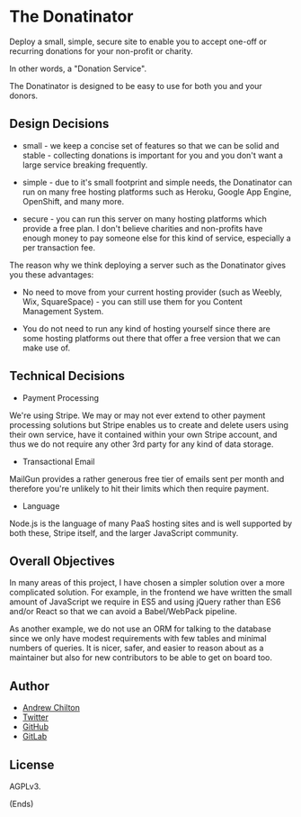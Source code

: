 # The Donatinator #

Deploy a small, simple, secure site to enable you to accept one-off or recurring donations for your non-profit or
charity.

In other words, a "Donation Service".

The Donatinator is designed to be easy to use for both you and your donors.

## Design Decisions ##

* small - we keep a concise set of features so that we can be solid and stable - collecting donations is important for
  you and you don't want a large service breaking frequently.

* simple - due to it's small footprint and simple needs, the Donatinator can run on many free hosting platforms such as
  Heroku, Google App Engine, OpenShift, and many more.

* secure - you can run this server on many hosting platforms which provide a free plan. I don't believe charities and
  non-profits have enough money to pay someone else for this kind of service, especially a per transaction fee.

The reason why we think deploying a server such as the Donatinator gives you these advantages:

* No need to move from your current hosting provider (such as Weebly, Wix, SquareSpace) - you can still use them for
  you Content Management System.

* You do not need to run any kind of hosting yourself since there are some hosting platforms out there that offer
  a free version that we can make use of.

## Technical Decisions ##

- Payment Processing

We're using Stripe. We may or may not ever extend to other payment processing solutions but Stripe enables us to create
and delete users using their own service, have it contained within your own Stripe account, and thus we do not require
any other 3rd party for any kind of data storage.

- Transactional Email

MailGun provides a rather generous free tier of emails sent per month and therefore you're unlikely to hit their limits
which then require payment.

- Language

Node.js is the language of many PaaS hosting sites and is well supported by both these, Stripe itself, and the larger
JavaScript community.

## Overall Objectives ##

In many areas of this project, I have chosen a simpler solution over a more complicated solution. For example, in the
frontend we have written the small amount of JavaScript we require in ES5 and using jQuery rather than ES6 and/or React
so that we can avoid a Babel/WebPack pipeline.

As another example, we do not use an ORM for talking to the database since we only have modest requirements with few
tables and minimal numbers of queries. It is nicer, safer, and easier to reason about as a maintainer but also for new
contributors to be able to get on board too.

## Author ##

* [Andrew Chilton](https://chilts.org)
* [Twitter](https://twitter.com/andychilton)
* [GitHub](https://github.com/chilts)
* [GitLab](https://gitlab.com/chilts)

## License ##

AGPLv3.

(Ends)
